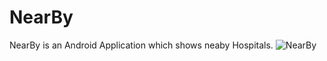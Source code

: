 # NearBy
NearBy is an Android Application which shows neaby Hospitals.
![NearBy](https://image.flaticon.com/icons/svg/2928/2928892.svg)
